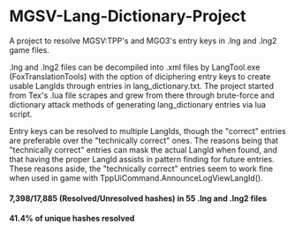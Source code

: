 # MGSV-Lang-Dictionary-Project
A project to resolve MGSV:TPP's and MGO3's entry keys in .lng and .lng2 game files. 

.lng and .lng2 files can be decompiled into .xml files by LangTool.exe (FoxTranslationTools) with the option of diciphering entry keys to
create usable LangIds through entries in lang_dictionary.txt. The project started from Tex's .lua file scrapes and grew from there through
brute-force and dictionary attack methods of generating lang_dictionary entries via lua script.

Entry keys can be resolved to multiple LangIds, though the "correct" entries are preferable over the "technically correct" ones.
The reasons being that "technically correct" entries can mask the actual LangId when found, and that having the proper LangId assists in
pattern finding for future entries. These reasons aside, the "technically correct" entries seem to work fine when used in game with
TppUiCommand.AnnounceLogViewLangId().

#### 7,398/17,885 (Resolved/Unresolved hashes) in 55 .lng and .lng2 files
#### 41.4% of unique hashes resolved
